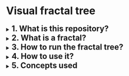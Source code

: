 <Style>
    h2 {
        display:inline;
    }
</Style>

# Visual fractal tree

<details><summary><h2> 1. What is this repository?</h2></summary>
<p>


---
</p> </details>

<details><summary><h2> 2. What is a fractal?</h2></summary>
<p>


---
</p> </details>

<details><summary><h2> 3. How to run the fractal tree?</h2></summary>
<p>


---
</p> </details>

<details><summary><h2> 4. How to use it?</h2></summary>
<p>


---
</p> </details>

<details><summary><h2> 5. Concepts used</h2></summary>
<p>


---
</p> </details>


